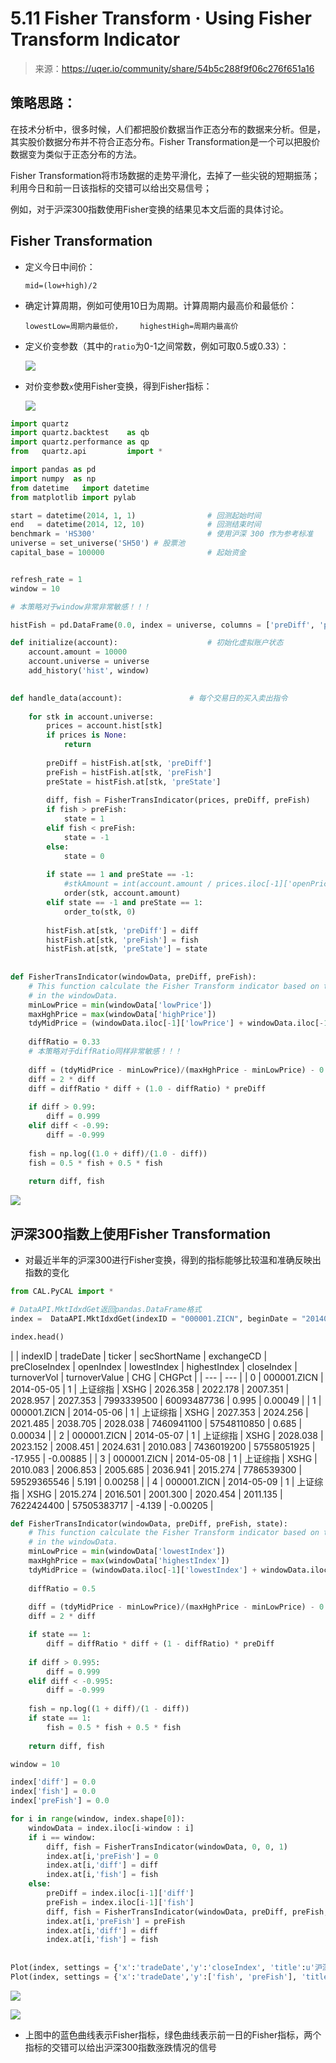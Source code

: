 

# 5.11 Fisher Transform · Using Fisher Transform Indicator

> 来源：https://uqer.io/community/share/54b5c288f9f06c276f651a16

## 策略思路：

在技术分析中，很多时候，人们都把股价数据当作正态分布的数据来分析。但是，其实股价数据分布并不符合正态分布。Fisher Transformation是一个可以把股价数据变为类似于正态分布的方法。

Fisher Transformation将市场数据的走势平滑化，去掉了一些尖锐的短期振荡；利用今日和前一日该指标的交错可以给出交易信号；

例如，对于沪深300指数使用Fisher变换的结果见本文后面的具体讨论。

## Fisher Transformation

+   定义今日中间价：

    ```
    mid=(low+high)/2
    ```

+   确定计算周期，例如可使用10日为周期。计算周期内最高价和最低价：

    ```
    lowestLow=周期内最低价，    highestHigh=周期内最高价
    ```

+   定义价变参数（其中的`ratio`为0-1之间常数，例如可取0.5或0.33）：

    ![](img/20160730153716.jpg)

+   对价变参数`x`使用Fisher变换，得到Fisher指标：

    ![](img/20160730153731.jpg)

```py
import quartz
import quartz.backtest    as qb
import quartz.performance as qp
from   quartz.api         import *

import pandas as pd
import numpy  as np
from datetime   import datetime
from matplotlib import pylab
```

```py
start = datetime(2014, 1, 1)				# 回测起始时间
end   = datetime(2014, 12, 10)				# 回测结束时间
benchmark = 'HS300'							# 使用沪深 300 作为参考标准
universe = set_universe('SH50')	# 股票池
capital_base = 100000                       # 起始资金


refresh_rate = 1
window = 10

# 本策略对于window非常非常敏感！！！

histFish = pd.DataFrame(0.0, index = universe, columns = ['preDiff', 'preFish', 'preState'])

def initialize(account):                    # 初始化虚拟账户状态
    account.amount = 10000
    account.universe = universe
    add_history('hist', window)
    

def handle_data(account):				# 每个交易日的买入卖出指令
    
    for stk in account.universe:
        prices = account.hist[stk]
        if prices is None:
            return
        
        preDiff = histFish.at[stk, 'preDiff']
        preFish = histFish.at[stk, 'preFish']
        preState = histFish.at[stk, 'preState']
        
        diff, fish = FisherTransIndicator(prices, preDiff, preFish)
        if fish > preFish:
            state = 1
        elif fish < preFish:
            state = -1
        else:
            state = 0
        
        if state == 1 and preState == -1:
            #stkAmount = int(account.amount / prices.iloc[-1]['openPrice'])
            order(stk, account.amount)
        elif state == -1 and preState == 1:
            order_to(stk, 0)
        
        histFish.at[stk, 'preDiff'] = diff
        histFish.at[stk, 'preFish'] = fish
        histFish.at[stk, 'preState'] = state
            
        
def FisherTransIndicator(windowData, preDiff, preFish):
    # This function calculate the Fisher Transform indicator based on the data
    # in the windowData. 
    minLowPrice = min(windowData['lowPrice'])
    maxHghPrice = max(windowData['highPrice'])
    tdyMidPrice = (windowData.iloc[-1]['lowPrice'] + windowData.iloc[-1]['highPrice'])/2.0
    
    diffRatio = 0.33
    # 本策略对于diffRatio同样非常敏感！！！
    
    diff = (tdyMidPrice - minLowPrice)/(maxHghPrice - minLowPrice) - 0.5
    diff = 2 * diff
    diff = diffRatio * diff + (1.0 - diffRatio) * preDiff
    
    if diff > 0.99:
        diff = 0.999
    elif diff < -0.99:
        diff = -0.999
    
    fish = np.log((1.0 + diff)/(1.0 - diff))
    fish = 0.5 * fish + 0.5 * fish
        
    return diff, fish
```

![](img/20160730153815.jpg)

## 沪深300指数上使用Fisher Transformation

+ 对最近半年的沪深300进行Fisher变换，得到的指标能够比较温和准确反映出指数的变化

```py
from CAL.PyCAL import *

# DataAPI.MktIdxdGet返回pandas.DataFrame格式
index =  DataAPI.MktIdxdGet(indexID = "000001.ZICN", beginDate = "20140501", endDate = "20140901")
```

```py
index.head()
```

|  | indexID | tradeDate | ticker | secShortName | exchangeCD | preCloseIndex | openIndex | lowestIndex | highestIndex | closeIndex | turnoverVol | turnoverValue | CHG | CHGPct |
| --- | --- |
| 0 |  000001.ZICN | 2014-05-05 |  1 |  上证综指 |  XSHG |  2026.358 |  2022.178 |  2007.351 |  2028.957 |  2027.353 |  7993339500 |  60093487736 |   0.995 |  0.00049 |
| 1 |  000001.ZICN | 2014-05-06 |  1 |  上证综指 |  XSHG |  2027.353 |  2024.256 |  2021.485 |  2038.705 |  2028.038 |  7460941100 |  57548110850 |   0.685 |  0.00034 |
| 2 |  000001.ZICN | 2014-05-07 |  1 |  上证综指 |  XSHG |  2028.038 |  2023.152 |  2008.451 |  2024.631 |  2010.083 |  7436019200 |  57558051925 | -17.955 | -0.00885 |
| 3 |  000001.ZICN | 2014-05-08 |  1 |  上证综指 |  XSHG |  2010.083 |  2006.853 |  2005.685 |  2036.941 |  2015.274 |  7786539300 |  59529365546 |   5.191 |  0.00258 |
| 4 |  000001.ZICN | 2014-05-09 |  1 |  上证综指 |  XSHG |  2015.274 |  2016.501 |  2001.300 |  2020.454 |  2011.135 |  7622424400 |  57505383717 |  -4.139 | -0.00205 |

```py
def FisherTransIndicator(windowData, preDiff, preFish, state):
    # This function calculate the Fisher Transform indicator based on the data
    # in the windowData. 
    minLowPrice = min(windowData['lowestIndex'])
    maxHghPrice = max(windowData['highestIndex'])
    tdyMidPrice = (windowData.iloc[-1]['lowestIndex'] + windowData.iloc[-1]['highestIndex'])/2.0
    
    diffRatio = 0.5
    
    diff = (tdyMidPrice - minLowPrice)/(maxHghPrice - minLowPrice) - 0.5
    diff = 2 * diff

    if state == 1:
        diff = diffRatio * diff + (1 - diffRatio) * preDiff
    
    if diff > 0.995:
        diff = 0.999
    elif diff < -0.995:
        diff = -0.999
    
    fish = np.log((1 + diff)/(1 - diff))
    if state == 1:
        fish = 0.5 * fish + 0.5 * fish
        
    return diff, fish
```

```py
window = 10

index['diff'] = 0.0
index['fish'] = 0.0
index['preFish'] = 0.0

for i in range(window, index.shape[0]):
    windowData = index.iloc[i-window : i]
    if i == window:
        diff, fish = FisherTransIndicator(windowData, 0, 0, 1)
        index.at[i,'preFish'] = 0
        index.at[i,'diff'] = diff
        index.at[i,'fish'] = fish
    else:
        preDiff = index.iloc[i-1]['diff']
        preFish = index.iloc[i-1]['fish']
        diff, fish = FisherTransIndicator(windowData, preDiff, preFish, 1)
        index.at[i,'preFish'] = preFish
        index.at[i,'diff'] = diff
        index.at[i,'fish'] = fish
        
        
Plot(index, settings = {'x':'tradeDate','y':'closeIndex', 'title':u'沪深300指数历史收盘价'})
Plot(index, settings = {'x':'tradeDate','y':['fish', 'preFish'], 'title':u'沪深300指数Fisher Transform Indicator'})
```

![](img/ugprsBfAAAAAElFTkSuQmCC.png)

![](img/e26ac34da55c047982466e1ffda5ebd3.png)

+ 上图中的蓝色曲线表示Fisher指标，绿色曲线表示前一日的Fisher指标，两个指标的交错可以给出沪深300指数涨跌情况的信号

